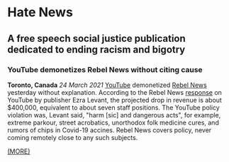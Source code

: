 # Hate News
## A free speech social justice publication dedicated to ending racism and bigotry

### YouTube demonetizes Rebel News without citing cause

**Toronto, Canada** *24 March 2021* [YouTube](https://youtube.com) demonetized [Rebel News](https://www.rebelnews.com/) yesterday without
explanation. According to the Rebel News [response](https://www.youtube.com/watch?v=oB6Lg9s6vhc) on YouTube by publisher Ezra Levant,
the projected drop in revenue is about $400,000, equivalent to about seven staff positions. The YouTube policy violation was, Levant said, "harm [sic] and dangerous acts", for example, extreme parkour, street acrobatics, unorthodox folk medicine cures, and rumors of chips in Covid-19 accines. Rebel News covers policy, never coming remotely close to any such subjects.

[(MORE)](2021/march/24/rebel-news-censored.md)

